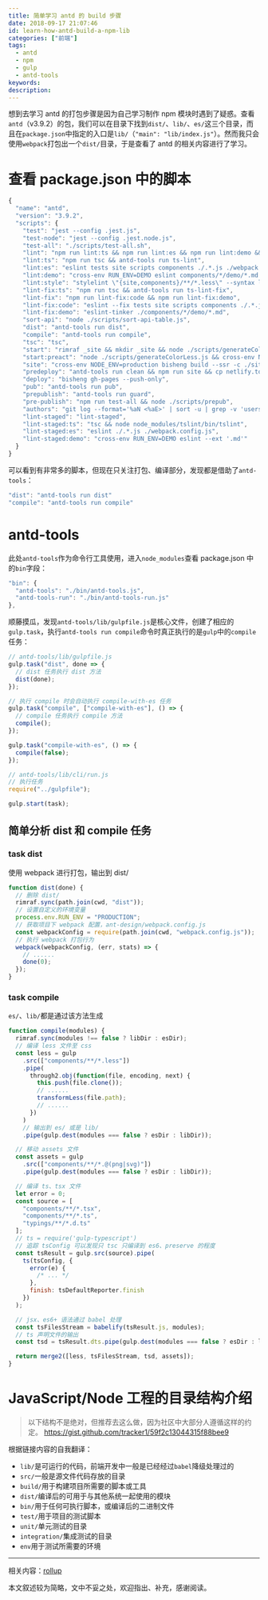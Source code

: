 ```yaml
---
title: 简单学习 antd 的 build 步骤
date: 2018-09-17 21:07:46
id: learn-how-antd-build-a-npm-lib
categories: ["前端"]
tags:
  - antd
  - npm
  - gulp
  - antd-tools
keywords:
description:
---
```


想到去学习 antd 的打包步骤是因为自己学习制作 npm 模块时遇到了疑惑。查看`antd`（v3.9.2）的包，我们可以在目录下找到`dist/`、`lib/`、`es/`这三个目录，而且在`package.json`中指定的入口是`lib/`（`"main": "lib/index.js"`）。然而我只会使用`webpack`打包出一个`dist/`目录，于是查看了 antd 的相关内容进行了学习。

<!-- more -->

# 查看 package.json 中的脚本

```js
{
  "name": "antd",
  "version": "3.9.2",
  "scripts": {
    "test": "jest --config .jest.js",
    "test-node": "jest --config .jest.node.js",
    "test-all": "./scripts/test-all.sh",
    "lint": "npm run lint:ts && npm run lint:es && npm run lint:demo && npm run lint:style",
    "lint:ts": "npm run tsc && antd-tools run ts-lint",
    "lint:es": "eslint tests site scripts components ./.*.js ./webpack.config.js --ext '.js,.jsx'",
    "lint:demo": "cross-env RUN_ENV=DEMO eslint components/*/demo/*.md --ext '.md'",
    "lint:style": "stylelint \"{site,components}/**/*.less\" --syntax less",
    "lint-fix:ts": "npm run tsc && antd-tools run ts-lint-fix",
    "lint-fix": "npm run lint-fix:code && npm run lint-fix:demo",
    "lint-fix:code": "eslint --fix tests site scripts components ./.*.js ./webpack.config.js --ext '.js,.jsx'",
    "lint-fix:demo": "eslint-tinker ./components/*/demo/*.md",
    "sort-api": "node ./scripts/sort-api-table.js",
    "dist": "antd-tools run dist",
    "compile": "antd-tools run compile",
    "tsc": "tsc",
    "start": "rimraf _site && mkdir _site && node ./scripts/generateColorLess.js && cross-env NODE_ENV=development bisheng start -c ./site/bisheng.config.js",
    "start:preact": "node ./scripts/generateColorLess.js && cross-env NODE_ENV=development REACT_ENV=preact bisheng start -c ./site/bisheng.config.js",
    "site": "cross-env NODE_ENV=production bisheng build --ssr -c ./site/bisheng.config.js && node ./scripts/generateColorLess.js",
    "predeploy": "antd-tools run clean && npm run site && cp netlify.toml _site && cp -r .circleci _site",
    "deploy": "bisheng gh-pages --push-only",
    "pub": "antd-tools run pub",
    "prepublish": "antd-tools run guard",
    "pre-publish": "npm run test-all && node ./scripts/prepub",
    "authors": "git log --format='%aN <%aE>' | sort -u | grep -v 'users.noreply.github.com' | grep -v 'gitter.im' | grep -v '.local>' | grep -v 'alibaba-inc.com' | grep -v 'alipay.com' | grep -v 'taobao.com' > AUTHORS.txt",
    "lint-staged": "lint-staged",
    "lint-staged:ts": "tsc && node node_modules/tslint/bin/tslint",
    "lint-staged:es": "eslint ./.*.js ./webpack.config.js",
    "lint-staged:demo": "cross-env RUN_ENV=DEMO eslint --ext '.md'"
  }
}

```

可以看到有非常多的脚本，但现在只关注打包、编译部分，发现都是借助了`antd-tools`：

```js
"dist": "antd-tools run dist"
"compile": "antd-tools run compile"
```

# antd-tools

此处`antd-tools`作为命令行工具使用，进入`node_modules`查看 package.json 中的`bin`字段：

```js
"bin": {
  "antd-tools": "./bin/antd-tools.js",
  "antd-tools-run": "./bin/antd-tools-run.js"
},
```

顺藤摸瓜，发现`antd-tools/lib/gulpfile.js`是核心文件，创建了相应的`gulp.task`，执行`antd-tools run compile`命令时真正执行的是`gulp`中的`compile`任务：

```js
// antd-tools/lib/gulpfile.js
gulp.task("dist", done => {
  // dist 任务执行 dist 方法
  dist(done);
});

// 执行 compile 时会自动执行 compile-with-es 任务
gulp.task("compile", ["compile-with-es"], () => {
  // compile 任务执行 compile 方法
  compile();
});

gulp.task("compile-with-es", () => {
  compile(false);
});

// antd-tools/lib/cli/run.js
// 执行任务
require("../gulpfile");

gulp.start(task);
```

## 简单分析 dist 和 compile 任务

### task dist

使用 webpack 进行打包，输出到 dist/

```js
function dist(done) {
  // 删除 dist/
  rimraf.sync(path.join(cwd, "dist"));
  // 设置自定义的环境变量
  process.env.RUN_ENV = "PRODUCTION";
  // 获取项目下 webpack 配置，ant-design/webpack.config.js
  const webpackConfig = require(path.join(cwd, "webpack.config.js"));
  // 执行 webpack 打包行为
  webpack(webpackConfig, (err, stats) => {
    // ......
    done(0);
  });
}
```

### task compile

`es/`、`lib/`都是通过该方法生成

```js
function compile(modules) {
  rimraf.sync(modules !== false ? libDir : esDir);
  // 编译 less 文件至 css
  const less = gulp
    .src(["components/**/*.less"])
    .pipe(
      through2.obj(function(file, encoding, next) {
        this.push(file.clone());
        // ......
        transformLess(file.path);
        // ......
      })
    )
    // 输出到 es/ 或是 lib/
    .pipe(gulp.dest(modules === false ? esDir : libDir));

  // 移动 assets 文件
  const assets = gulp
    .src(["components/**/*.@(png|svg)"])
    .pipe(gulp.dest(modules === false ? esDir : libDir));

  // 编译 ts、tsx 文件
  let error = 0;
  const source = [
    "components/**/*.tsx",
    "components/**/*.ts",
    "typings/**/*.d.ts"
  ];
  // ts = require('gulp-typescript')
  // 追踪 tsConfig 可以发现只 tsc 只编译到 es6、preserve 的程度
  const tsResult = gulp.src(source).pipe(
    ts(tsConfig, {
      error(e) {
        /* ... */
      },
      finish: tsDefaultReporter.finish
    })
  );

  // jsx、es6+ 语法通过 babel 处理
  const tsFilesStream = babelify(tsResult.js, modules);
  // ts 声明文件的输出
  const tsd = tsResult.dts.pipe(gulp.dest(modules === false ? esDir : libDir));

  return merge2([less, tsFilesStream, tsd, assets]);
}
```

# JavaScript/Node 工程的目录结构介绍

> 以下结构不是绝对，但推荐去这么做，因为社区中大部分人遵循这样的约定。
> https://gist.github.com/tracker1/59f2c13044315f88bee9

根据链接内容的自我翻译：

- `lib/`是可运行的代码，前端开发中一般是已经经过`babel`降级处理过的
- `src/`一般是源文件代码存放的目录
- `build/`用于构建项目所需要的脚本或工具
- `dist/`编译后的可用于与其他系统一起使用的模块
- `bin/`用于任何可执行脚本，或编译后的二进制文件
- `test/`用于项目的测试脚本
- `unit/`单元测试的目录
- `integration/`集成测试的目录
- `env`用于测试所需要的环境

---

相关内容：[rollup](https://github.com/rollup/rollup)

本文叙述较为简略，文中不妥之处，欢迎指出、补充，感谢阅读。
